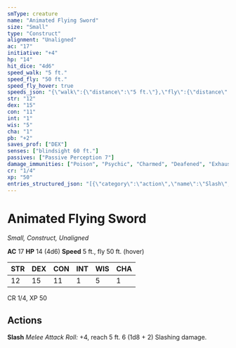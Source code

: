```yaml
---
smType: creature
name: "Animated Flying Sword"
size: "Small"
type: "Construct"
alignment: "Unaligned"
ac: "17"
initiative: "+4"
hp: "14"
hit_dice: "4d6"
speed_walk: "5 ft."
speed_fly: "50 ft."
speed_fly_hover: true
speeds_json: "{\"walk\":{\"distance\":\"5 ft.\"},\"fly\":{\"distance\":\"50 ft.\",\"hover\":true}}"
str: "12"
dex: "15"
con: "11"
int: "1"
wis: "5"
cha: "1"
pb: "+2"
saves_prof: ["DEX"]
senses: ["blindsight 60 ft."]
passives: ["Passive Perception 7"]
damage_immunities: ["Poison", "Psychic", "Charmed", "Deafened", "Exhaustion", "Frightened", "Paralyzed", "Petrified", "Poisoned"]
cr: "1/4"
xp: "50"
entries_structured_json: "[{\"category\":\"action\",\"name\":\"Slash\",\"text\":\"*Melee Attack Roll:* +4, reach 5 ft. 6 (1d8 + 2) Slashing damage.\",\"kind\":\"Melee Attack Roll\",\"to_hit\":\"+4\",\"range\":\"5 ft\",\"damage\":\"6 (1d8 + 2) Slashing\"}]"
---
```


# Animated Flying Sword
*Small, Construct, Unaligned*

**AC** 17
**HP** 14 (4d6)
**Speed** 5 ft., fly 50 ft. (hover)

| STR | DEX | CON | INT | WIS | CHA |
| --- | --- | --- | --- | --- | --- |
| 12 | 15 | 11 | 1 | 5 | 1 |

CR 1/4, XP 50

## Actions

**Slash**
*Melee Attack Roll:* +4, reach 5 ft. 6 (1d8 + 2) Slashing damage.
